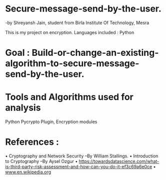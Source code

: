 # Secure-message-send-by-the-user.
-by Shreyansh Jain, student from Birla Institute Of Technology, Mesra

This is my project on encryption. Languages included : Python

# Goal : Build-or-change-an-existing-algorithm-to-secure-message-send-by-the-user.
# Tools and Algorithms used for analysis
Python Pycrypto Plugin, Encryption modules
# References :
•	Cryptography and Network Security –By William Stallings.
•	Introduction to Cryptography –By Aysel Ozgur
•	https://towardsdatascience.com/what-is-third-party-risk-assessment-and-how-can-you-do-it-ef3c69a6e0ce
•	www.en.wikipedia.org
